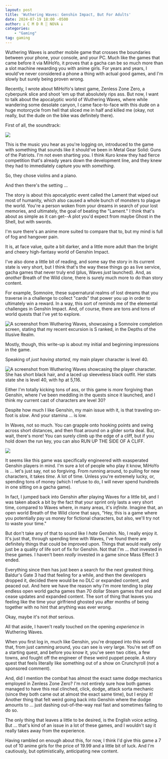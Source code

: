 ```yaml
---
layout: post
title: 'Wuthering Waves: Genshin Impact, But For Adults'
date: 2024-07-19 18:00 -0500
author: 𐕣 C M D R ░ NOVA 𐕣
categories:
    - "Gaming"
tag: gaming
---
```



Wuthering Waves is another mobile game that crosses the boundaries between your phone, your console, and your PC. Much like the games that came before it via MiHoYo, it proves that a gacha can be so much more than a slot machine rewarding you with anime girls. For years and years, I would've never considered a phone a thing with actual good games, and I'm slowly but surely being proven wrong.

Recently, I wrote about MiHoYo's latest game, Zenless Zone Zero, a cyberpunk slice and shoot 'em up that absolutely rips ass. But now, I want to talk about the apocalyptic world of Wuthering Waves, where while wandering some desolate canyon, I came face-to-face with this dude on a huge motorcycle from hell that sliced me in half and killed me (okay, not really, but the dude on the bike was definitely there).

First of all, the soundtrack:

[![](https://markdown-videos-api.jorgenkh.no/youtube/mglYS2zftVM?si=2qJICXm-JK0fDJIH)](https://youtu.be/mglYS2zftVM?si=2qJICXm-JK0fDJIH)

This is the music you hear as you're logging on, introduced to the game with something that sounds like it should've been in Metal Gear Solid: Guns of the Patriots. I'm not even sharting you. I think Kuro knew they had fierce competition that's already years down the development line, and they knew they had to immediately capture you with *something*.

So, they chose violins and a piano.

And then there's the setting ...

The story is about this apocalyptic event called the Lament that wiped out most of humanity, which also caused a whole bunch of monsters to plague the world. You're a person woken from your dreams in search of your lost memories, and ultimately, the goal of beating the "Lament." I think that's about as simple as it can get--A plot you'd expect from maybe Ghost in the Shell, but with swords.

I'm sure there's an anime more suited to compare that to, but my mind is full of fog and hangover pain.

It is, at face value, quite a bit darker, and a little more adult than the bright and cheery high-fantasy world of Genshin Impact.

I've also done a little bit of reading, and some say the story in its current state is very short, but I think that's the way these things go as live service, gacha games that never truly end (plus, Waves *just* launched). And, as *another* Breath of the Wild clone, there is surely much more to do than story content.

For example, Somnoire, these supernatural realms of lost dreams that you traverse in a challenge to collect "cards" that power you up in order to ultimately win a reward. In a way, this sort of reminds me of the elemental challenges in Genshin Impact. And, of course, there are tons and tons of world quests that I've yet to explore.

![A screenshot from Wuthering Waves, showcasing a Somnoire completion screen, stating that my recent excursion is S ranked, in the Depths of the Illusive Realm.](/img/posts/waves/complete.png)

Mostly, though, this write-up is about my initial and beginning impressions in the game.

Speaking of *just having started*, my main player character is level 40.

![A screenshot from Wuthering Waves showcasing the player character. She has short black hair, and a laced up sleeveless black outfit. Her stats state she is level 40, with hp at 5,116.](/img/posts/waves/level_up.png)

Either I'm totally kicking tons of ass, or this game is *more* forgiving than Genshin, where I've been meddling in the quests since it launched, and I think my current cast of characters are level 30?

Despite how much I like Genshin, my main issue with it, is that traveling on-foot is *slow*. And your stamina ... is low.

In Waves, not so much. You can grapple onto hooking points and swing across short distances, and then float around on a glider sorta deal. But, wait, there's more! You can surely climb up the edge of a cliff, but if you hold down the run key, you can also RUN UP THE SIDE OF A CLIFF.

[![](https://markdown-videos-api.jorgenkh.no/youtube/BOacUoKZuLc?si=FisIAD3CxaHopyr0)](https://youtu.be/BOacUoKZuLc?si=FisIAD3CxaHopyr0)

It seems like this game was specifically engineered with exasperated Genshin players in mind. I'm sure a lot of people who play it know, MiHoYo is ... let's just say, not so forgiving. From running around, to pulling for new characters, it takes *time*. A lot of time. Unless you're extremely lucky, or, spending tons of money (which I refuse to do, I will never spend hundreds in one sitting on a gacha game).

In fact, I jumped back into Genshin after playing Waves for a little bit, and I was taken aback a bit by the fact that your sprint only lasts a very short time, compared to Waves where, in many areas, it's *infinite*. Imagine that, an open world Breath of the Wild clone that says, "Hey, this is a game where you potentially pay us money for fictional characters, but also, we'll try not to waste your time."

But don't take any of that to sound like I *hate* Genshin. No, I really enjoy it. It's just that, through spending time with Waves, I've found there are definitely things that could be improved upon. Things that would really only just be a quality of life sort of fix for Genshin. Not that I'm ... *that* invested in these games. I haven't been *really* invested in a game since Mass Effect 3 ended.

Everything since then has just been a search for the next greatest thing. Baldur's Gate 3 had that feeling for a while, and then the developers dropped it, decided there would be no DLC or expanded content, and peaced out. And here we have the reason why I'm more tending to play endless open world gacha games than 70 dollar Steam games that end and cease updates and expanded content. The sort of thing that leaves you feeling like the time your girlfriend ghosted you after months of being together with no hint that anything was ever wrong.

Okay, maybe it's not *that* serious.

All that aside, I haven't really touched on the opening *experience* in Wuthering Waves.

When you first log in, much like Genshin, you're dropped into this world that, from just camming around, you can see is very large. You're set off on a starting quest, and before you know it, you've seen two cities, a few towns, and fought off the engineer of these weird puppet people. A story quest that feels literally like something out of a show on Crunchyroll (not a sponsored comment).

And, did I mention the combat has almost the exact same dodge mechanics employed in Zenless Zone Zero? I'm not entirely sure how both games managed to have this real clinched, click, dodge, attack sorta mechanic (since they both came out at almost the exact same time), but I enjoy it! Another thing that felt weird going back into Genshin where the dodge amounts to ... just dashing out-of-the-way real fast and sometimes failing to do so.

The only thing that leaves a little to be desired, is the English voice acting. But ... that's kind of an issue in a lot of these games, and I wouldn't say it really takes away from the experience.

Having rambled on enough about this, for now, I think I'd give this game a 7 out of 10 anime girls for the price of 19.99 and a little bit of luck. And I'm cautiously, but optimistically, anticipating new content.
